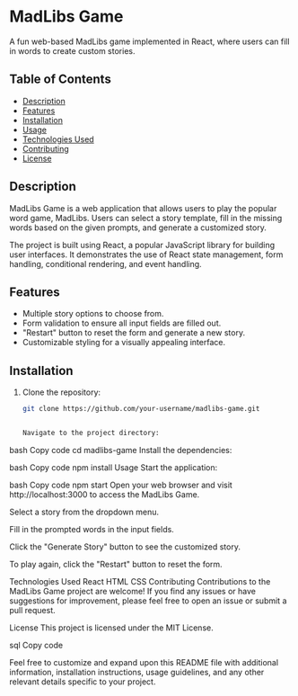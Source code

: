 # MadLibs Game

A fun web-based MadLibs game implemented in React, where users can fill in words to create custom stories.

## Table of Contents

- [Description](#description)
- [Features](#features)
- [Installation](#installation)
- [Usage](#usage)
- [Technologies Used](#technologies-used)
- [Contributing](#contributing)
- [License](#license)

## Description

MadLibs Game is a web application that allows users to play the popular word game, MadLibs. Users can select a story template, fill in the missing words based on the given prompts, and generate a customized story.

The project is built using React, a popular JavaScript library for building user interfaces. It demonstrates the use of React state management, form handling, conditional rendering, and event handling.

## Features

- Multiple story options to choose from.
- Form validation to ensure all input fields are filled out.
- "Restart" button to reset the form and generate a new story.
- Customizable styling for a visually appealing interface.

## Installation

1. Clone the repository:

   ```bash
   git clone https://github.com/your-username/madlibs-game.git
   
   
   Navigate to the project directory:

bash
Copy code
cd madlibs-game
Install the dependencies:

bash
Copy code
npm install
Usage
Start the application:

bash
Copy code
npm start
Open your web browser and visit http://localhost:3000 to access the MadLibs Game.

Select a story from the dropdown menu.

Fill in the prompted words in the input fields.

Click the "Generate Story" button to see the customized story.

To play again, click the "Restart" button to reset the form.

Technologies Used
React
HTML
CSS
Contributing
Contributions to the MadLibs Game project are welcome! If you find any issues or have suggestions for improvement, please feel free to open an issue or submit a pull request.

License
This project is licensed under the MIT License.

sql
Copy code

Feel free to customize and expand upon this README file with additional information, installation instructions, usage guidelines, and any other relevant details specific to your project.
